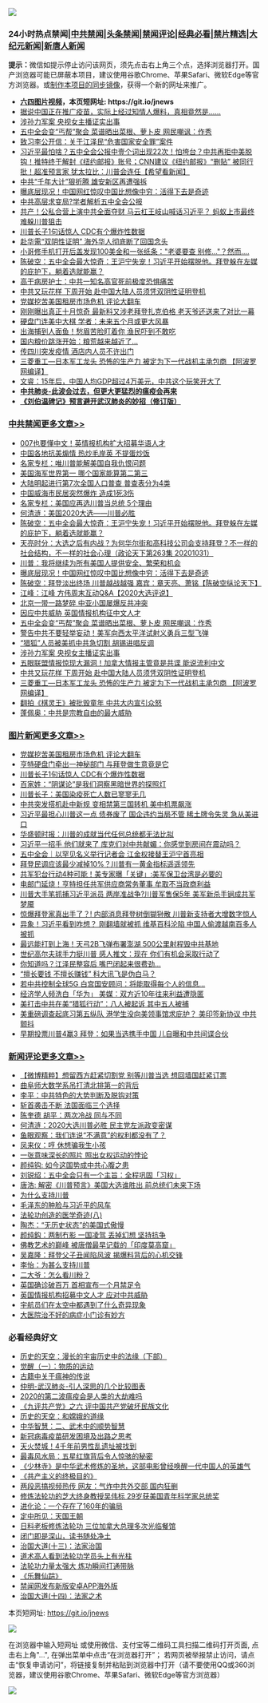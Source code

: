 ![](https://raw.githubusercontent.com/fqnews/bnews/master/64photo/fqnews-qr.jpg)

<div id="tt">
<h3>24小时热点禁闻|<a href="#%E4%B8%AD%E5%85%B1%E7%A6%81%E9%97%BB%E6%9B%B4%E5%A4%9A%E6%96%87%E7%AB%A0">中共禁闻</a>|<a href="#%E5%9B%BE%E7%89%87%E6%96%B0%E9%97%BB%E6%9B%B4%E5%A4%9A%E6%96%87%E7%AB%A0">头条禁闻</a>|<a href="#%E6%96%B0%E9%97%BB%E8%AF%84%E8%AE%BA%E6%9B%B4%E5%A4%9A%E6%96%87%E7%AB%A0">禁闻评论|<a href="#%E5%BF%85%E7%9C%8B%E7%BB%8F%E5%85%B8%E5%A5%BD%E6%96%87">经典必看|<a href="/video.md#%E7%A6%81%E7%89%87%E7%B2%BE%E9%80%89">禁片精选</a>|<a href="https://github.com/fqnews/djy/blob/master/gb/nf1351518.md#1">大纪元新闻</a>|<a href="https://github.com/fqnews/ntdtv/blob/master/gb/prog204.md#1">新唐人新闻</a></h3>
<div><b>提示：</b>微信如提示停止访问该网页，须先点击右上角三个点，选择浏览器打开。国产浏览器可能已屏蔽本项目，建议使用谷歌Chrome、苹果Safari、微软Edge等官方浏览器。或<a href="https://github.com/fqnews/bnews/blob/master/%E5%88%B6%E4%BD%9Cgit%E7%A6%81%E9%97%BB%E9%95%9C%E5%83%8F.md">制作本项目的同步镜像</a>，获得一个新的网址来推广。</div>
<ul>
<li><b><a href="http://d1.bdrive.tk/64.mp4" target="_blank">六四图片视频</a>，本页短网址: https://git.io/jnews</b></li>
<li><a href="/bannedvideo/20201031/1423336.md">据说中国正在推广疫苗，实际上经过知情人爆料，真相竟然是......</a></li>
<li><a href="/cbnews/20201031/1423366.md">涉孙力军案 央视女主播证实出事</a></li>
<li><a href="/cbnews/20201031/1423369.md">五中全会变“丐帮”聚会 菜谱晒出菜根、萝卜皮 网民嘲讽：作秀</a></li>
<li><a href="/comments/20201031/1423307.md">致习李公开信：关于江泽民“危害国家安全罪”案件</a></li>
<li><a href="/bannedvideo/20201031/1423351.md">习近平最怕啥？五中全会公报中壹个词出现22次！怕垮台？中共再拒中美脱钩！推特终于解封《纽约邮报》账号；CNN建议《纽约邮报》“删贴” 被同行批！超准预言家 犹太拉比：川普会连任【希望看新闻】</a></li>
<li><a href="/bannedvideo/20201031/1423339.md">中共“千年大计”狠折腾 雄安新区再遭强拆</a></li>
<li><a href="/cbnews/20201101/1423601.md">曝底层现况！中国网红惊叹中国比想像中穷：活得下去是奇迹</a></li>
<li><a href="/bannedvideo/20201031/1423340.md">中共高层求变局?学者解析五中全会公报</a></li>
<li><a href="/finance/20201031/1423383.md">共产！公私合营上演中共全面夺财 马云杠王岐山喊话习近平？ 蚂蚁上市最终难躲川普狙击</a></li>
<li><a href="/topimagenews/20201031/1423563.md">川普长子1句话惊人 CDC有个爆炸性数据</a></li>
<li><a href="/headline/20201101/1423643.md">赴华需“双阴性证明” 海外华人彻底断了回国念头</a></li>
<li><a href="/funmedia/20201031/1423377.md">小哥修手机打开后盖发现100美金和一张纸条："老婆要查 别修…"？然而….</a></li>
<li><a href="/cbnews/20201101/1423693.md">陈破空：五中全会最大惊奇：王沪宁失宠！习近平开始摆脱他。拜登躲在左媒的庇护下，躺着选就能赢？</a></li>
<li><a href="/comments/20201031/1423428.md">高干病房护士：中共一知名高官死前极度恐惧痛苦</a></li>
<li><a href="/cbnews/20201031/1423363.md">中共又玩花样 下周开始 赴中国大陆人员须凭双阴性证明登机</a></li>
<li><a href="/topimagenews/20201101/1423611.md">党媒挖苦美国租房市场危机 评论大翻车</a></li>
<li><a href="/cnnews/20201101/1423602.md">刚刚曝出真正十月惊奇 最新料又涉老拜登扎克伯格 老天爷还送来了对比一幕</a></li>
<li><a href="/taiwannews/20201031/1423341.md">硬盘门连美中大棋 学者：未来五个月或更大风暴</a></li>
<li><a href="/cnnews/20201101/1423672.md">出海捕到人面鱼！愁眉苦脸盯着你 渔民吓到不敢吃</a></li>
<li><a href="/finance/20201031/1423381.md">国内粮价跳涨开始：粮荒越来越近了…</a></li>
<li><a href="/bannedvideo/20201031/1423314.md">传四川突发疫情 酒店内人员不许出门</a></li>
<li><a href="/cbnews/20201031/1423362.md">三菱重工—日本军工龙头 恐怖的生产力 被定为下一代战机主承包商 【阿波罗网编译】</a></li>
<li><a href="/bannedvideo/20201031/1423344.md">文睿：15年后，中国人均GDP超过4万美元，中共这个玩笑开大了</a></li>
<li><b><a href="/comments/20200211/1275071.md" target="_blank">中共肺炎-此波会过去，但更大更猛烈的瘟疫会再来</a></b></li>
<li><b><a href="/comments/20200207/1272816.md" target="_blank">《刘伯温碑记》预言避开武汉肺炎的妙招（修订版）</a></b></li>
</ul>
</div>

<div class="catlist">
<h3><a href="/cbnews/" target="_blank">中共禁闻</a><span><a href="/cbnews/" target="_blank" rel="nofollow">更多文章>></a></span></h3>
<ul>
<li><a href="/cbnews/20201101/1423761.md" target="_blank">007也要懂中文！英情报机构扩大招募华语人才</a></li>
<li><a href="/cbnews/20201101/1423760.md" target="_blank">中国各地抗美煽情 热炒毛岸英 不提蛋炒饭</a></li>
<li><a href="/cbnews/20201101/1423443.md" target="_blank">名家专栏：唯川普能解美国自我仇恨问题</a></li>
<li><a href="/cbnews/20201101/1423735.md" target="_blank">美国海军世界第一 哪个国家能算第二第三</a></li>
<li><a href="/cbnews/20201101/1423734.md" target="_blank">大陆明起进行第7次全国人口普查 普查表分为4类</a></li>
<li><a href="/cbnews/20201101/1423733.md" target="_blank">中国威海市民居突然爆炸 造成1死3伤</a></li>
<li><a href="/cbnews/20201101/1423640.md" target="_blank">名家专栏：美国应再选川普当总统 5个理由</a></li>
<li><a href="/cbnews/20201101/1423679.md" target="_blank">何清涟：美国2020大选——川普必胜</a></li>
<li><a href="/cbnews/20201101/1423693.md" target="_blank">陈破空：五中全会最大惊奇：王沪宁失宠！习近平开始摆脱他。拜登躲在左媒的庇护下，躺着选就能赢？</a></li>
<li><a href="/cbnews/20201101/1423683.md" target="_blank">天亮时分：大选之后有内战？为何华尔街和高科技公司会支持拜登？不一样的社会结构，不一样的社会心理（政论天下第263集 20201031）</a></li>
<li><a href="/cbnews/20201101/1423675.md" target="_blank">川普：我将继续为所有美国人提供安全、繁荣和机会</a></li>
<li><a href="/cbnews/20201101/1423601.md" target="_blank">曝底层现况！中国网红惊叹中国比想像中穷：活得下去是奇迹</a></li>
<li><a href="/cbnews/20201101/1423599.md" target="_blank">陈破空：拜登淡出终场 川普越战越强 嘉宾：章天亮、萧铭【陈破空纵论天下】</a></li>
<li><a href="/cbnews/20201031/1423545.md" target="_blank">江峰：江峰 方伟周末互动Q&amp;A【2020大选评说】</a></li>
<li><a href="/cbnews/20201031/1423371.md" target="_blank">北京一带一路梦碎 中亚小国屡爆反共冲突</a></li>
<li><a href="/cbnews/20201031/1423370.md" target="_blank">因应中共威胁 英国情报机构征中文人才</a></li>
<li><a href="/cbnews/20201031/1423369.md" target="_blank">五中全会变“丐帮”聚会 菜谱晒出菜根、萝卜皮 网民嘲讽：作秀</a></li>
<li><a href="/cbnews/20201031/1423368.md" target="_blank">警告中共不要轻举妄动！美军向西太平洋试射义勇兵三型飞弹</a></li>
<li><a href="/cbnews/20201031/1423367.md" target="_blank">“猎狐”人员被美抓中共急切割 胡锡进唱反调</a></li>
<li><a href="/cbnews/20201031/1423366.md" target="_blank">涉孙力军案 央视女主播证实出事</a></li>
<li><a href="/cbnews/20201031/1423365.md" target="_blank">五眼联盟情报惊现大漏洞！加拿大情报主管竟是共谍 能说流利中文</a></li>
<li><a href="/cbnews/20201031/1423363.md" target="_blank">中共又玩花样 下周开始 赴中国大陆人员须凭双阴性证明登机</a></li>
<li><a href="/cbnews/20201031/1423362.md" target="_blank">三菱重工—日本军工龙头 恐怖的生产力 被定为下一代战机主承包商 【阿波罗网编译】</a></li>
<li><a href="/cbnews/20201031/1423361.md" target="_blank">翻拍《棋灵王》被批毁童年 中共大内宣引众怒</a></li>
<li><a href="/cbnews/20201031/1423350.md" target="_blank">蓬佩奥：中共是宗教自由的最大威胁</a></li>

</ul>
</div>
<div class="catlist">
<h3><a href="/topimagenews/" target="_blank">图片新闻</a><span><a href="/topimagenews/" target="_blank" rel="nofollow">更多文章>></a></span></h3>
<ul>
<li><a href="/topimagenews/20201101/1423611.md" target="_blank">党媒挖苦美国租房市场危机 评论大翻车</a></li>
<li><a href="/topimagenews/20201101/1423610.md" target="_blank">亨特硬盘门牵出一神秘部门 与拜登做生意竟是它</a></li>
<li><a href="/topimagenews/20201031/1423563.md" target="_blank">川普长子1句话惊人 CDC有个爆炸性数据</a></li>
<li><a href="/comments/20201031/1423298.md" target="_blank">百家姓：“阴谋论”是我们洞察黑暗世界的探照灯</a></li>
<li><a href="/topimagenews/20201031/1423146.md" target="_blank">川普长子：美国染疫死亡人数已寥寥无几</a></li>
<li><a href="/topimagenews/20201031/1423133.md" target="_blank">中共突发搭机赴中新规 变相禁第三国转机 美中机票飙涨</a></li>
<li><a href="/topimagenews/20201030/1422890.md" target="_blank">习近平最担心川普这一点 债券废了 国企违约当局不管 稀土牌令失灵 急从美进口</a></li>
<li><a href="/topimagenews/20201030/1422877.md" target="_blank">华盛顿时报：川普的成就当代任何总统都无法比拟</a></li>
<li><a href="/topimagenews/20201030/1422820.md" target="_blank">习近平一招手 他们就来了 库克们对中共献媚：你感觉到房间在震动吗？</a></li>
<li><a href="/topimagenews/20201030/1422777.md" target="_blank">五中全会｜以罕见名义举行记者会 江金权接替王沪宁首亮相</a></li>
<li><a href="/topimagenews/20201030/1422658.md" target="_blank">拜登民调应该最少减掉10%？川普有一黄金指标遥遥领先</a></li>
<li><a href="/topimagenews/20201030/1422657.md" target="_blank">共军犯台行动4种可能！美专家曝「关键」:美军保卫台湾是必要的</a></li>
<li><a href="/topimagenews/20201030/1422510.md" target="_blank">电邮门延烧！亨特担任共军供应商常务董事 牟取不当政商利益</a></li>
<li><a href="/topimagenews/20201030/1422482.md" target="_blank">川普大手笔抓捕习近平派员 两岸准战争?川普军售保5年 美军新杀手锏成共军梦魇</a></li>
<li><a href="/topimagenews/20201029/1422443.md" target="_blank">惊爆拜登家真出手了？! 内部消息拜登树倒猢狲散 川普新支持者大增数字惊人</a></li>
<li><a href="/topimagenews/20201029/1422425.md" target="_blank">异象！习近平看到咋想？ 刚翻墙就被抓 维基百科沦陷 中国人偷渡越南百多人被抓</a></li>
<li><a href="/topimagenews/20201029/1422258.md" target="_blank">最远能打到上海！天弓2B飞弹布署澎湖 500公里射程毁中共基地</a></li>
<li><a href="/topimagenews/20201029/1422215.md" target="_blank">世纪高尔夫球手力挺川普 感人推文：现在 你们有机会采取行动了</a></li>
<li><a href="/topimagenews/20201029/1422198.md" target="_blank">你知道吗？江泽民整容后 嘴巴闭起来很费劲&#8230;</a></li>
<li><a href="/topimagenews/20201029/1422138.md" target="_blank">“擅长要钱 不擅长赚钱” 科大讯飞是伪白马？</a></li>
<li><a href="/topimagenews/20201029/1422100.md" target="_blank">若中共控制全球5G 白宫国安顾问：将能取得每个人的信息&#8230;</a></li>
<li><a href="/topimagenews/20201029/1421983.md" target="_blank">经济学人频洗白「华为」 美媒︰双方近10年往来利益遭隐匿</a></li>
<li><a href="/topimagenews/20201029/1421973.md" target="_blank">美打击中共在美“猎狐行动”：八人被起诉 其中五人被捕</a></li>
<li><a href="/topimagenews/20201029/1421907.md" target="_blank">美重磅调查起底习第五纵队 港学生没向美领事馆求庇护？ 美印签新协议 中共颤抖</a></li>
<li><a href="/topimagenews/20201029/1421896.md" target="_blank">早期投票川普4赢3 拜登：如果当选携手中国 儿自曝和中共间谍合伙</a></li>

</ul>
</div>
<div class="catlist">
<h3><a href="/comments/" target="_blank">新闻评论</a><span><a href="/comments/" target="_blank" rel="nofollow">更多文章>></a></span></h3>
<ul>
<li><a href="/comments/20201101/1423821.md" target="_blank">【微博精粹】想留西方赶紧切割党 别等川普当选 想回墙国赶紧订票</a></li>
<li><a href="/comments/20201101/1423820.md" target="_blank">曲阜师大数学系吊打清北排第一的背后</a></li>
<li><a href="/comments/20201101/1423819.md" target="_blank">李平：中共特色的大势判断及脱钩对策</a></li>
<li><a href="/comments/20201101/1423802.md" target="_blank">斩首袭击不断 法国面临三个选择</a></li>
<li><a href="/comments/20201101/1423801.md" target="_blank">陈奎德 胡平：两次冷战 同与不同</a></li>
<li><a href="/comments/20201101/1423800.md" target="_blank">何清涟：2020大选川普必胜 民主党左派政变密谋</a></li>
<li><a href="/comments/20201101/1423780.md" target="_blank">鱼眼观察：我们连说“不满意”的权利都没有了？</a></li>
<li><a href="/comments/20201101/1423778.md" target="_blank">凤来仪：哼 休想骗我生小孩</a></li>
<li><a href="/comments/20201101/1423777.md" target="_blank">一张意味深长的照片 照出女权运动的悖论</a></li>
<li><a href="/comments/20201101/1423741.md" target="_blank">颜纯钩: 如今这国势成中共心腹之患</a></li>
<li><a href="/comments/20201101/1423740.md" target="_blank">刘锐绍：五中全会只有一个主旨：全程巩固「习权」</a></li>
<li><a href="/comments/20201101/1423739.md" target="_blank">唐浩: 解密《川普预言》美国大选谁胜出 前总统们未来下场</a></li>
<li><a href="/comments/20201101/1423732.md" target="_blank">为什么支持川普</a></li>
<li><a href="/comments/20201101/1423731.md" target="_blank">毛泽东的肿脸与习近平的风车</a></li>
<li><a href="/comments/20201101/1423724.md" target="_blank">法轮功创造的医学奇迹(八)</a></li>
<li><a href="/comments/20201101/1423701.md" target="_blank">陶杰：“无历史状态”的美国式傲慢</a></li>
<li><a href="/comments/20201101/1423700.md" target="_blank">颜纯鈎：两制冇影 一国凌驾 丢掉幻想 坚持抗争</a></li>
<li><a href="/comments/20201101/1423699.md" target="_blank">佛教艺术的巅峰 被唐僧最早记载的「印度莫高窟」</a></li>
<li><a href="/comments/20201101/1423698.md" target="_blank">吴嘉隆：拜登父子丑闻陷风波 揭爆料背后的心机交锋</a></li>
<li><a href="/comments/20201101/1423697.md" target="_blank">李怡：为甚么支持川普</a></li>
<li><a href="/comments/20201101/1423696.md" target="_blank">二大爷：怎么看川粉？</a></li>
<li><a href="/comments/20201101/1423694.md" target="_blank">英国确诊破百万 首相宣布一个月禁足令</a></li>
<li><a href="/comments/20201101/1423684.md" target="_blank">英国情报机构招募中文人才 应对中共威胁</a></li>
<li><a href="/comments/20201101/1423674.md" target="_blank">宇航员们在太空中都遇到了什么奇异现象</a></li>
<li><a href="/comments/20201101/1423668.md" target="_blank">大医院治不好的病症小门诊有妙方</a></li>

</ul>
</div>

<div class="catlist">
<h3>必看经典好文</h3>
<ul>
<li><a href="/tculture/20121025/73066.md" target="_blank">历史的天空：漫长的宇宙历史中的法缘（下部）</a></li>
<li><a href="/comments/20200810/1377609.md" target="_blank">觉醒（一）：物质的运动</a></li>
<li><a href="/ccpdope/20200531/1337409.md" target="_blank">古籍中关于瘟神的传说</a></li>
<li><a href="/comments/20200620/1347687.md" target="_blank">仲明-武汉肺炎-引人深思的几个比较图表</a></li>
<li><a href="/comments/20200712/1359432.md" target="_blank">2020的第二波瘟疫会是人类的大劫难吗</a></li>
<li><a href="/bookonline/20131116/201050.md" target="_blank">《九评共产党》之六 评中国共产党破坏民族文化</a></li>
<li><a href="/cbnews/20190219/1083302.md" target="_blank">历史的天空：和嫦娥的道缘</a></li>
<li><a href="/comments/20200605/783249.md" target="_blank">中华智慧：二、武术中的顺势智慧</a></li>
<li><a href="/comments/20200917/1029129.md" target="_blank">新冠病毒疫苗研发困境及出路之思考</a></li>
<li><a href="/ccpdope/20181219/1049286.md" target="_blank">天火焚城！4千年前男性乱遗址被找到</a></li>
<li><a href="/cbnews/20201005/1408304.md" target="_blank">最毒风水局：五星红旗背后令人惊骇的秘密</a></li>
<li><a href="/comments/20201013/1412612.md" target="_blank">《少林寺》是中华武术修炼的圣地，这部电影曾经唤醒一代中国人的英雄气</a></li>
<li><a href="/bookwiki/20171120/858084.md" target="_blank">《共产主义的终极目的》</a></li>
<li><a href="/cbnews/20200703/1355059.md" target="_blank">两段恶搞视频热传 网友：气炸中共外交部 国内狂删</a></li>
<li><a href="/comments/20190517/1129285.md" target="_blank">修炼法轮功的芝大终身教授吴伟标 29岁获美国青年科学家总统奖</a></li>
<li><a href="/comments/20200907/1392278.md" target="_blank">进化论：一个存在了160年的骗局</a></li>
<li><a href="/tculture/xiulian/20151111/470021.md" target="_blank">定中所见：天国王朝</a></li>
<li><a href="/comments/20200531/1337359.md" target="_blank">日料老板修炼法轮功 三位加拿大总理多次光临餐馆</a></li>
<li><a href="/tculture/20200803/1373949.md" target="_blank">闭门即是深山，读书随处净土</a></li>
<li><a href="/cbnews/20180319/916654.md" target="_blank">治国大道(十三)：法家治国</a></li>
<li><a href="/comments/20200227/1284657.md" target="_blank">道术高人看到法轮功学员头上有光柱</a></li>
<li><a href="/cbnews/20200816/1381005.md" target="_blank">法轮功力量太强大 炼功瞬间打通带脉</a></li>
<li><a href="/comments/20200527/783191.md" target="_blank">《乐舞仙踪》</a></li>
<li><a href="/comments/20200627/783266.md" target="_blank">禁闻网发布新版安卓APP海外版</a></li>
<li><a href="/cbnews/20180320/916962.md" target="_blank">治国大道(十四)：法家之术</a></li>

</ul>
</div>

本页短网址: https://git.io/jnews

![](https://raw.githubusercontent.com/fqnews/bnews/master/64photo/fqnews-qr.jpg)

在浏览器中输入短网址 或使用微信、支付宝等二维码工具扫描二维码打开页面, 点击右上角"...", 在弹出菜单中点击“在浏览器打开”； 若网页被举报禁止访问，请点击“恢复申请访问”，将链接复制并粘贴到浏览器中打开（请不要使用QQ或360浏览器，建议使用谷歌Chrome、苹果Safari、微软Edge等官方浏览器）

![](https://raw.githubusercontent.com/fqnews/bnews/master/64photo/wx.jpg)